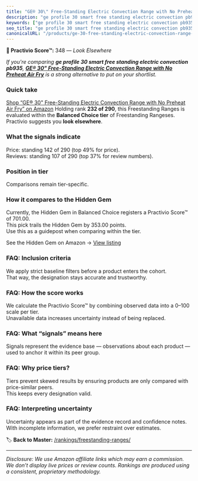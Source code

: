 ```yaml
---
title: "GE® 30\" Free-Standing Electric Convection Range with No Preheat Air Fry"
description: "ge profile 30 smart free standing electric convection pb935: Data-driven ranking using the Practivio Score™. Positioned by quality, value, demand, findability,…"
keywords: ["ge profile 30 smart free standing electric convection pb935"]
seo_title: "ge profile 30 smart free standing electric convection pb935 — Look Elsewhere (2025)"
canonicalURL: "/products/ge-30-free-standing-electric-convection-range-with-no-preheat-air-fry-B09F3NT16N/"
---
```


**🚫 Practivio Score™:** 348 — _Look Elsewhere_


*If you're comparing **ge profile 30 smart free standing electric convection pb935**, **[GE® 30" Free-Standing Electric Convection Range with No Preheat Air Fry](https://www.amazon.com/dp/B09F3NT16N?tag=practivio-20)** is a strong alternative to put on your shortlist.*
### Quick take
[Shop “GE® 30" Free-Standing Electric Convection Range with No Preheat Air Fry” on Amazon](https://www.amazon.com/dp/B09F3NT16N?tag=practivio-20)
Holding rank **232 of 290**, this Freestanding Ranges is evaluated within the **Balanced Choice tier** of Freestanding Rangeses.  
Practivio suggests you **look elsewhere**.

### What the signals indicate
Price: standing 142 of 290 (top 49% for price).  
Reviews: standing 107 of 290 (top 37% for review numbers).  

### Position in tier
Comparisons remain tier-specific.

### How it compares to the Hidden Gem
Currently, the Hidden Gem in Balanced Choice registers a Practivio Score™ of 701.00.  
This pick trails the Hidden Gem by 353.00 points.  
Use this as a guidepost when comparing within the tier.  

See the Hidden Gem on Amazon → [View listing](https://www.amazon.com/dp/B07FWRTVYZ?tag=practivio-20)

### FAQ: Inclusion criteria
We apply strict baseline filters before a product enters the cohort.  
That way, the designation stays accurate and trustworthy.

### FAQ: How the score works
We calculate the Practivio Score™ by combining observed data into a 0–100 scale per tier.  
Unavailable data increases uncertainty instead of being replaced.

### FAQ: What “signals” means here
Signals represent the evidence base — observations about each product — used to anchor it within its peer group.

### FAQ: Why price tiers?
Tiers prevent skewed results by ensuring products are only compared with price-similar peers.  
This keeps every designation valid.

### FAQ: Interpreting uncertainty
Uncertainty appears as part of the evidence record and confidence notes.  
With incomplete information, we prefer restraint over estimates.


🏷️ **Back to Master:** [/rankings/freestanding-ranges/](/rankings/freestanding-ranges/)

---
_Disclosure: We use Amazon affiliate links which may earn a commission. We don’t display live prices or review counts. Rankings are produced using a consistent, proprietary methodology._
